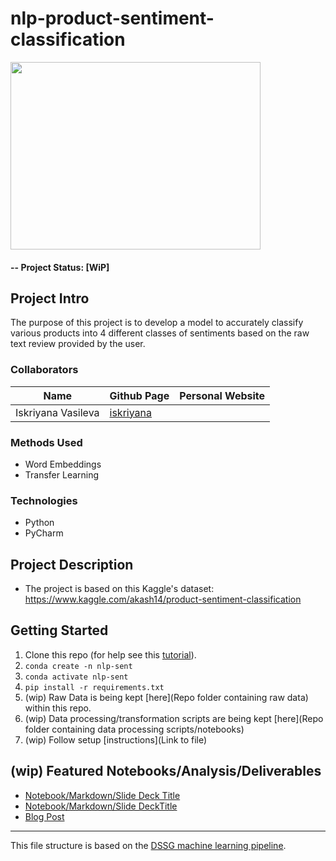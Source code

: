 # nlp-product-sentiment-classification

<img class="irc_mi" src="https://inudgeyou.com/wp-content/uploads/2019/03/p%C3%A6re1.jpg" data-atf="0" width="400" height="300" style=""/></a>

#### -- Project Status: [WiP]

## Project Intro
The purpose of this project is to develop a model to accurately classify various products into 4 different classes of sentiments based on the raw text review provided by the user.


### Collaborators
|Name               |  Github Page                              |  Personal Website  |
|-------------------|-------------------------------------------|--------------------|
|Iskriyana Vasileva | [iskriyana](https://github.com/Iskriyana) |

### Methods Used
* Word Embeddings
* Transfer Learning

### Technologies
* Python
* PyCharm

## Project Description
* The project is based on this Kaggle's dataset: https://www.kaggle.com/akash14/product-sentiment-classification


## Getting Started

1. Clone this repo (for help see this [tutorial](https://help.github.com/articles/cloning-a-repository/)).
2. `conda create -n nlp-sent`
3. `conda activate nlp-sent`
4. `pip install -r requirements.txt`
5. (wip) Raw Data is being kept [here](Repo folder containing raw data) within this repo.
6. (wip) Data processing/transformation scripts are being kept [here](Repo folder containing data processing scripts/notebooks)
7. (wip) Follow setup [instructions](Link to file)

## (wip) Featured Notebooks/Analysis/Deliverables
* [Notebook/Markdown/Slide Deck Title](#)
* [Notebook/Markdown/Slide DeckTitle](#)
* [Blog Post](#)

---

This file structure is based on the [DSSG machine learning pipeline](https://github.com/dssg/hitchhikers-guide/tree/master/sources/curriculum/0_before_you_start/pipelines-and-project-workflow).
